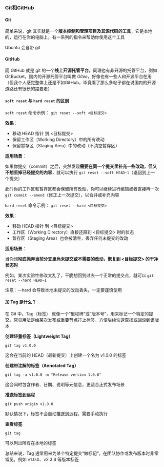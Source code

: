 ### Git和GitHub

#### Git
简单来说，git 其实就是一个**版本控制和管理项目及其源代码的工具**，它是本地的，运行在你的电脑上，有一系列的指令来帮助你使用这个工具

Ubuntu 会自带 git

#### GitHub
而 GitHub 就是 git 的一个**线上开源托管平台**，同理也有非开源的托管平台，例如 GitBucket，国内的开源托管平台叫做 *Gitee*，好像也有一些人和开源平台在用（但我个人感觉整体上还是不如GitHub，毕竟看了那么多帖子都在说国内的开源道路还有很长的路要走）

#### `soft reset` 与 `hard reset` 的区别
`soft reset`
命令示例： `git reset --soft <目标提交>`

**效果**：

* 移动 HEAD 指针 到 <目标提交>
* 保留工作区（Working Directory）中的所有改动
* 保留暂存区（Staging Area）中的改动（不清空暂存区）

**适用场景**：

如果你提交（commit）之后，突然发现**需要在同一个提交里补充一些改动，但又不想丢掉已经提交的内容**，就可以执行 `git reset --soft HEAD~1`（退回到上一个提交）

此时你的工作区和暂存区都会保留所有改动，你可以继续进行编辑或者直接再一次 `git commit --amend`（修正上一次提交），以合并或补充内容

`hard reset`
命令示例： `git reset --hard <目标提交>`

**效果**：

* 移动 HEAD 指针 到 <目标提交>
* 工作区（Working Directory）直接还原到 <目标提交> 时的状态
* 暂存区（Staging Area）也会被清空，丢弃任何未提交的改动

**适用场景**：

当你想**彻底抛弃当前分支里尚未提交或不需要的改动，恢复到 <目标提交> 的干净状态时**

例如，某次实验性修改太乱了，干脆想回到过去一个正常的提交点，就可以 `git reset --hard HEAD~1`

注意：--hard 会导致本地未提交的改动丢失，一定要谨慎使用

#### 加 Tag 是什么？
在 Git 中，Tag（标签） 就像一个“里程碑”或“版本号”，用来标记一个特定的提交。常见用法是给某次发布或重要节点打上标签，方便后续快速查找或回滚到该版本

**创建轻量标签（Lightweight Tag）**

    git tag v1.0.0

这会在当前的 HEAD（最新提交）上创建一个名为 v1.0.0 的标签

**创建带注解的标签（Annotated Tag）**

    git tag -a v1.0.0 -m "Release version 1.0.0"

这会同时包含作者、日期、说明等元信息，更适合正式发布场景

**推送标签到远程**

    git push origin v1.0.0

默认情况下，标签不会自动推送到远程，需要手动执行

**查看标签**

    git tag

可以列出所有在本地的标签

总结来说，Tag 通常用来为某个特定提交“做标记”，在团队协作或发布版本时非常常见，例如 v1.0.0、v2.3.4 等版本标签